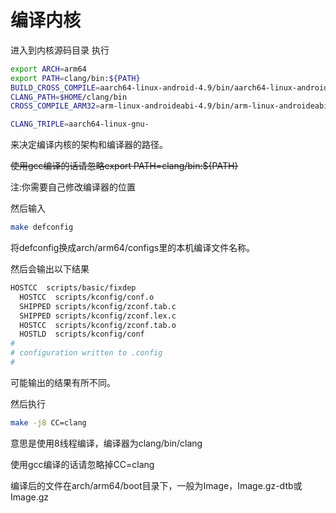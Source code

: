 # 编译内核
进入到内核源码目录
执行
```bash
export ARCH=arm64
export PATH=clang/bin:${PATH}
BUILD_CROSS_COMPILE=aarch64-linux-android-4.9/bin/aarch64-linux-android-
CLANG_PATH=$HOME/clang/bin
CROSS_COMPILE_ARM32=arm-linux-androideabi-4.9/bin/arm-linux-androideabi-

CLANG_TRIPLE=aarch64-linux-gnu-
```
来决定编译内核的架构和编译器的路径。

~~使用gcc编译的话请忽略export PATH=clang/bin:${PATH}~~

注:你需要自己修改编译器的位置

然后输入
```bash
make defconfig
```
将defconfig换成arch/arm64/configs里的本机编译文件名称。

然后会输出以下结果
```bash
HOSTCC  scripts/basic/fixdep
  HOSTCC  scripts/kconfig/conf.o
  SHIPPED scripts/kconfig/zconf.tab.c
  SHIPPED scripts/kconfig/zconf.lex.c
  HOSTCC  scripts/kconfig/zconf.tab.o
  HOSTLD  scripts/kconfig/conf
#
# configuration written to .config
#
```
可能输出的结果有所不同。

然后执行
```bash
make -j8 CC=clang 
```
意思是使用8线程编译，编译器为clang/bin/clang

使用gcc编译的话请忽略掉CC=clang

编译后的文件在arch/arm64/boot目录下，一般为Image，Image.gz-dtb或Image.gz